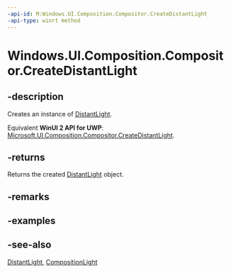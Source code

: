 ```yaml
---
-api-id: M:Windows.UI.Composition.Compositor.CreateDistantLight
-api-type: winrt method
---
```


<!-- Method syntax
public Windows.UI.Composition.DistantLight CreateDistantLight()
-->

# Windows.UI.Composition.Compositor.CreateDistantLight

## -description
Creates an instance of [DistantLight](distantlight.md).

Equivalent **WinUI 2 API for UWP**: [Microsoft.UI.Composition.Compositor.CreateDistantLight](/windows/winui/api/microsoft.ui.composition.compositor.createdistantlight).

## -returns
Returns the created [DistantLight](distantlight.md) object.

## -remarks

## -examples

## -see-also
[DistantLight](distantlight.md), [CompositionLight](compositionlight.md)
